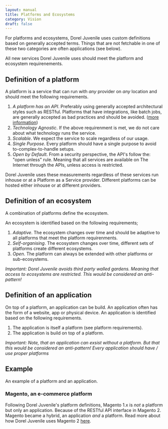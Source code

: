 ```yaml
---
layout: manual
title: Platforms and Ecosystems
category: Vision
draft: false
---
```


For platforms and ecosystems, Dorel Juvenile uses custom definitions based on generally accepted terms. Things that are not fetchable in one of these two categories are often applications (see below).

All new services Dorel Juvenile uses should meet the platform and ecosystem requirenements.

## Definition of a platform

A platform is a service that can run with _any_ provider on _any_ location and should meet the following requirements.

1. *A platform has an API*. Preferably using generally accepted architectural styles such as RESTful. Platforms that have integrations, like batch jobs, are generally accepted as bad practices and should be avoided. ([more information](/service-manual/making-services/how-to-design-RESTful-APIs.html))
2. *Technology Agnostic*. If the above requirenment is met, we do not care about what technology runs the service.
3. *Scalable*. We expect the service to scale regardless of our usage.
4. *Single Purpose*. Every platform should have a single purpose to avoid to-complex-to-handle setups.
5. *Open by Default*. From a security perspective, the API's follow the: "open unless" rule. Meaning that all services are available on The Internet through the APIs, unless access is restricted.

Dorel Juvenile uses these measurements regardless of these services run inhouse or at a Platform as a Service provider. Different platforms can be hosted either inhouse or at different providers.

## Definition of an ecosystem

A combination of platforms define the ecosystem.

An ecosystem is identified based on the following requirements;

1. *Adaptive*. The ecosystem changes over time and should be adaptive to all platforms that meet the platform requirenments.
2. *Self-organising*. The ecosystem changes over time, different sets of platforms create different ecosystems.
3. *Open*. The platform can always be extended with other platforms or sub-ecosystems.

_Important: Dorel Juvenile avoids third party walled gardens. Meaning that access to ecosystems are restricted. This would be considered an anti-pattern!_

## Definition of an application

On top of a platform, an application can be build. An application often has the form of a website, app or physical device. An application is identified based on the following requirements.

1. The application is itself a platform (see platform requirements).
2. The application is build on top of a platform.

_Important: Note, that an application can exsist without a platform. But that this would be considered an anti-pattern! Every application should have / use proper platforms_

## Example

An example of a platform and an application.

### Magento, an e-commerce platform

Following Dorel Juvenile's platform definitions, Magento 1.x is _not_ a platform but only an application. Because of the RESTful API interface in Magento 2. Magento became a hybrid, an application _and_ a platform. Read more about how Dorel Juvenile uses Magento 2 [here](./use-technology/container-architecture).
